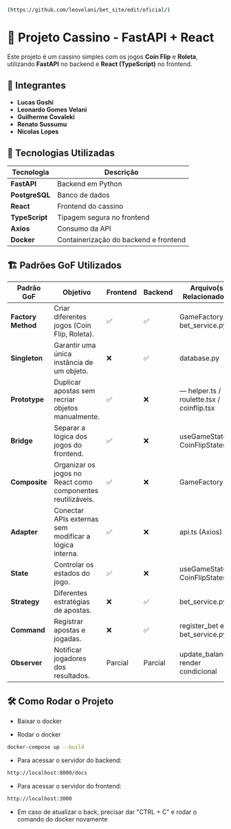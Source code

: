 ```bash
(https://github.com/leovelani/bet_site/edit/oficial/)
```

# 🎰 Projeto Cassino - FastAPI + React

Este projeto é um cassino simples com os jogos **Coin Flip** e **Roleta**, utilizando **FastAPI** no backend e **React (TypeScript)** no frontend.

## 👥 Integrantes
- **Lucas Goshi**
- **Leonardo Gomes Velani**
- **Guilherme Covaleki**
- **Renato Sussumu**
- **Nicolas Lopes**

## 📌 Tecnologias Utilizadas

| Tecnologia  | Descrição |
|------------|--------------------------------|
| **FastAPI**    | Backend em Python |
| **PostgreSQL** | Banco de dados |
| **React**      | Frontend do cassino |
| **TypeScript** | Tipagem segura no frontend |
| **Axios**      | Consumo da API |
| **Docker**     | Containerização do backend e frontend |

## 🏗️ Padrões GoF Utilizados

| Padrão GoF       | Objetivo                                                         | Frontend | Backend | Arquivo(s) Relacionado(s) |
|------------------|------------------------------------------------------------------|----------|---------|-----------------------------|
| **Factory Method** | Criar diferentes jogos (Coin Flip, Roleta).                      | ✅        | ✅       | GameFactory.tsx, bet_service.py |
| **Singleton**      | Garantir uma única instância de um objeto.                      | ❌        | ✅       | database.py |
| **Prototype**      | Duplicar apostas sem recriar objetos manualmente.               | ✅        | ❌       | — helper.ts / roulette.tsx / coinflip.tsx|
| **Bridge**         | Separar a lógica dos jogos do frontend.                         | ✅        | ❌       | useGameState.ts, CoinFlipStates.ts  |
| **Composite**      | Organizar os jogos no React como componentes reutilizáveis.     | ✅        | ❌       | GameFactory.tsx |
| **Adapter**        | Conectar APIs externas sem modificar a lógica interna.          | ✅        | ❌       | api.ts (Axios) |
| **State**          | Controlar os estados do jogo.                                   | ✅        | ❌       | useGameState.ts, CoinFlipStates.ts |
| **Strategy**       | Diferentes estratégias de apostas.                              | ❌        | ✅       | bet_service.py |
| **Command**        | Registrar apostas e jogadas.                                    | ❌        | ✅       | register_bet em bet_service.py |
| **Observer**       | Notificar jogadores dos resultados.                             | Parcial   | Parcial  | update_balance, render condicional |

## 🛠️ Como Rodar o Projeto

- Baixar o docker

- Rodar o docker

```bash
docker-compose up --build
```
- Para acessar o servidor do backend:

```bash
http://localhost:8000/docs
```
- Para acessar o servidor do frontend:

```bash
http://localhost:3000
```
- Em caso de atualizar o back, precisar dar "CTRL + C" e rodar o comando do docker novamente
